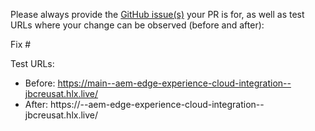 Please always provide the [GitHub issue(s)](../issues) your PR is for, as well as test URLs where your change can be observed (before and after):

Fix #<gh-issue-id>

Test URLs:
- Before: https://main--aem-edge-experience-cloud-integration--jbcreusat.hlx.live/
- After: https://<branch>--aem-edge-experience-cloud-integration--jbcreusat.hlx.live/
